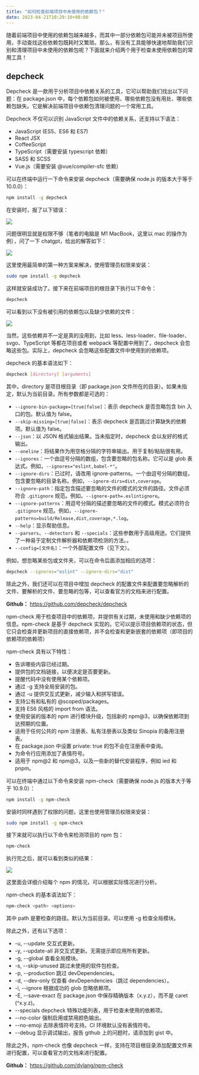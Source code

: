 ```yaml
---
title: "如何检查前端项目中未使用的依赖包？"
date: 2023-04-21T10:29:10+08:00
---
```


随着前端项目中使用的依赖包越来越多，而其中一部分依赖包可能并未被项目所使用，手动查找这些依赖包既耗时又繁琐。那么，有没有工具能够快速地帮助我们识别和清理项目中未使用的依赖包呢？下面就来介绍两个用于检查未使用依赖包的常用工具！

## depcheck

Depcheck 是一款用于分析项目中依赖关系的工具，它可以帮助我们找出以下问题：在 package.json 中，每个依赖包如何被使用、哪些依赖包没有用处、哪些依赖包缺失。它是解决前端项目中依赖包清理问题的一个常用工具。

Depcheck 不仅可以识别 JavaScript 文件中的依赖关系，还支持以下语法：

- JavaScript (ES5、ES6 和 ES7)
- React JSX
- CoffeeScript
- TypeScript（需要安装 typescript 依赖）
- SASS 和 SCSS
- Vue.js（需要安装 @vue/compiler-sfc 依赖）

可以在终端中运行一下命令来安装 depcheck（需要确保 node.js 的版本大于等于 10.0.0）：

```sh
npm install -g depcheck
```

在安装时，报了以下错误：

<img src="/imgs/26/13.png" />

问题很明显就是权限不够（笔者的电脑是 M1 MacBook，这里以 mac 的操作为例），问了一下 chatgpt，给出的解答如下：

<img src="/imgs/26/14.png" />

这里使用最简单的第一种方案来解决，使用管理员权限来安装：

```sh
sudo npm install -g depcheck
```

这样就安装成功了。接下来在前端项目的根目录下执行以下命令：

```sh
depcheck
```

可以看到以下没有被引用的依赖包以及缺少依赖的文件：

<img src="/imgs/26/15.png" />

当然，这些依赖并不一定是真的没用到，比如 less、less-loader、file-loader、svgo、TypeScript 等都在项目或者 webpack 等配置中用到了，depcheck 会忽略这些包。实际上，depcheck 会忽略这些配置文件中使用到的依赖项。

depcheck 的基本语法如下：

```sh
depcheck [directory] [arguments]
```

其中，directory 是项目根目录（即 package.json 文件所在的目录）。如果未指定，默认为当前目录。所有参数都是可选的：

- `--ignore-bin-package=[true|false]`：表示 depcheck 是否忽略包含 bin 入口的包。默认值为 false。
- `--skip-missing=[true|false]`：表示 depcheck 是否跳过计算缺失的依赖项。默认值为 false。
- `--json`：以 JSON 格式输出结果。当未指定时，depcheck 会以友好的格式输出。
- `--oneline`：将结果作为用空格分隔的字符串输出。用于复制/粘贴很有用。
- `--ignores`：一个由逗号分隔的数组，包含要忽略的包名称。它可以是 glob 表达式。例如，`--ignores="eslint,babel-*"`。
- `--ignore-dirs`：已过时，请改用 ignore-patterns。一个由逗号分隔的数组，包含要忽略的目录名称。例如，`--ignore-dirs=dist,coverage`。
- `--ignore-path`：指定包含描述要忽略的文件的模式的文件的路径。文件必须符合 `.gitignore` 规范。例如，`--ignore-path=.eslintignore`。
- `--ignore-patterns`：用逗号分隔的描述要忽略的文件的模式。模式必须符合 `.gitignore` 规范。例如，`--ignore-patterns=build/Release,dist,coverage,*.log`。
- `--help`：显示帮助信息。
- `--parsers`、`--detectors` 和 `--specials`：这些参数用于高级用途。它们提供了一种易于定制文件解析器和依赖项检测的方法。。
- `--config=[文件名]`：一个外部配置文件（见下文）。

例如，想忽略某些包或文件夹，可以在命令后面添加相应的选项：

```sh
depcheck --ignores="eslint" --ignore-dirs="dist"
```

除此之外，我们还可以在项目中增加 depcheck 的配置文件来配置要忽略解析的文件、要解析的文件、要忽略的包等，可以查看官方的文档来进行配置。

**Github：** https://github.com/depcheck/depcheck

npm-check 用于检查项目中的依赖项，并提供有关过期，未使用和缺少依赖项的信息。npm-check 是基于 depcheck 实现的。它可以提示项目依赖项的状态，但它只会检查并更新项目的直接依赖项，并不会检查和更新嵌套的依赖项（即项目的依赖项的依赖项）

npm-check 具有以下特性：

- 告诉哪些内容已经过期。
- 提供包的文档链接，以便决定是否要更新。
- 提醒代码中没有使用某个依赖项。
- 通过 -g 支持全局安装的包。
- 通过 -u 提供交互式更新，减少输入和拼写错误。
- 支持公有和私有的 @scoped/packages。
- 支持 ES6 风格的 import from 语法。
- 使用安装的版本的 npm 进行模块升级，包括新的 npm@3，以确保依赖项到达预期的位置。
- 适用于任何公共的 npm 注册表、私有注册表以及类似 Sinopia 的备用注册表。
- 在 package.json 中设置 private: true 的包不会在注册表中查询。
- 为命令行应用添加了表情符号。
- 适用于 npm@2 和 npm@3，以及一些新的替代安装程序，例如 ied 和 pnpm。

可以在终端中通过以下命令来安装 npm-check（需要确保 node.js 的版本大于等于 10.9.0）：

```sh
npm install -g npm-check
```

安装时同样遇到了权限的问题，这里也使用管理员权限来安装：

```sh
sudo npm install -g npm-check
```

接下来就可以执行以下命令来检测项目的 npm 包：

```sh
npm-check
```

执行完之后，就可以看到类似的结果：

<img src="/imgs/26/16.png" />

这里面会详细介绍每个 npm 的情况，可以根据实际情况进行分析。

npm-check 的基本语法如下：

```sh
npm-check <path> <options>
```

其中 path 是要检查的路径。默认为当前目录。可以使用 -g 检查全局模块。

除此之外，还有以下选项：

- \-u, --update 交互式更新。
- \-y, --update-all 非交互式更新。无需提示即应用所有更新。
- \-g, --global 查看全局模块。
- \-s, --skip-unused 跳过未使用的软件包检查。
- \-p, --production 跳过 devDependencies。
- \-d, --dev-only 仅查看 devDependencies（跳过 dependencies）。
- \-i, --ignore 根据成功的 glob 忽略依赖项。
- \-E, --save-exact 在 package.json 中保存精确版本（x.y.z），而不是 caret (^x.y.z)。
- \--specials depcheck 特殊功能列表，用于检查未使用的依赖项。
- \--no-color 强制启用或禁用颜色输出。
- \--no-emoji 去除表情符号支持。CI 环境默认没有表情符号。
- \--debug 显示调试输出，报告 github 上的问题时，请添加到 gist 中。

除此之外，npm-check 也像 depcheck 一样，支持在项目根目录添加配置文件来进行配置，可以查看官方的文档来进行配置。

**Github：** https://github.com/dylang/npm-check
